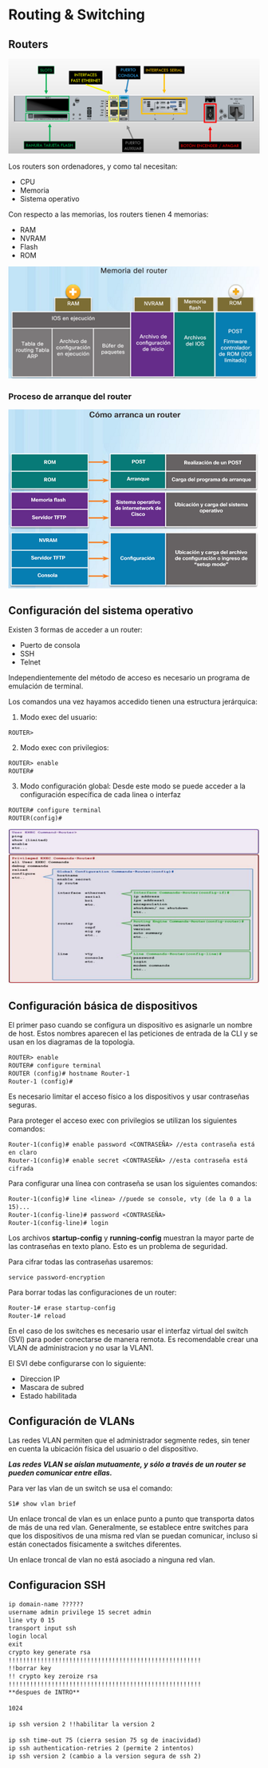 # Routing & Switching

## Routers
![Conexiones del router](https://github.com/13sauca13/PRG/blob/master/Recursos/Conexiones%20del%20router.PNG)

Los routers son ordenadores, y como tal necesitan:
+ CPU
+ Memoria
+ Sistema operativo

Con respecto a las memorias, los routers tienen 4 memorias:
+ RAM
+ NVRAM
+ Flash
+ ROM

![Memorias router](https://github.com/13sauca13/PRG/blob/master/Recursos/Memorias%20Router.PNG)

### Proceso de arranque del router
![Arranque router](https://github.com/13sauca13/PRG/blob/master/Recursos/Arranque%20router.PNG)

## Configuración del sistema operativo
Existen 3 formas de acceder a un router:
+ Puerto de consola
+ SSH
+ Telnet

Independientemente del método de acceso es necesario un programa de emulación de terminal.

Los comandos una vez hayamos accedido tienen una estructura jerárquica:
1. Modo exec del usuario:
```
ROUTER>
```
2. Modo exec con privilegios:
```
ROUTER> enable
ROUTER#
```
3. Modo configuración global: Desde este modo se puede acceder a la configuración específica de cada linea o interfaz
```
ROUTER# configure terminal
ROUTER(config)#
```

![Estructura comandos IOS](https://github.com/13sauca13/PRG/blob/master/Recursos/Estructura%20comandos%20IOS.PNG)

## Configuración básica de dispositivos
El primer paso cuando se configura un dispositivo es asignarle un nombre de host. Estos nombres aparecen el las peticiones de entrada de la CLI y se usan en los diagramas de la topología.
```
ROUTER> enable
ROUTER# configure terminal
ROUTER (config)# hostname Router-1
Router-1 (config)#
```

Es necesario limitar el acceso físico a los dispositivos y usar contraseñas seguras.

Para proteger el acceso exec con privilegios se utilizan los siguientes comandos:
```
Router-1(config)# enable password <CONTRASEÑA> //esta contraseña está en claro
Router-1(config)# enable secret <CONTRASEÑA> //esta contraseña está cifrada
```
Para configurar una línea con contraseña se usan los siguientes comandos:
```
Router-1(config)# line <linea> //puede se console, vty (de la 0 a la 15)...
Router-1(config-line)# password <CONTRASEÑA>
Router-1(config-line)# login
```

Los archivos **startup-config** y **running-config** muestran la mayor parte de las contraseñas en texto plano. Esto es un problema de seguridad.

Para cifrar todas las contraseñas usaremos:
```
service password-encryption
```

Para borrar todas las configuraciones de un router:
```
Router-1# erase startup-config
Router-1# reload
```

En el caso de los switches es necesario usar el interfaz virtual del switch (SVI) para poder conectarse de manera remota. Es recomendable crear una VLAN de administracion y no usar la VLAN1.

El SVI debe configurarse con lo siguiente:
+ Direccion IP
+ Mascara de subred
+ Estado habilitada

## Configuración de VLANs
Las redes VLAN permiten que el administrador segmente redes, sin tener en cuenta la ubicación física del usuario o del dispositivo.

***Las redes VLAN se aíslan mutuamente, y sólo a través de un router se pueden comunicar entre ellas.***

Para ver las vlan de un switch se usa el comando:
```
S1# show vlan brief
```

Un enlace troncal de vlan es un enlace punto a punto que transporta datos de más de una red vlan. Generalmente, se establece entre switches para que los dispositivos de una misma red vlan se puedan comunicar, incluso si están conectados físicamente a switches diferentes.

Un enlace troncal de vlan no está asociado a ninguna red vlan.

## Configuracion SSH
```
ip domain-name ??????
username admin privilege 15 secret admin
line vty 0 15
transport input ssh
login local
exit
crypto key generate rsa
!!!!!!!!!!!!!!!!!!!!!!!!!!!!!!!!!!!!!!!!!!!!!!!!!!!!!!
!!borrar key
!! crypto key zeroize rsa
!!!!!!!!!!!!!!!!!!!!!!!!!!!!!!!!!!!!!!!!!!!!!!!!!!!!!!
**despues de INTRO**

1024

ip ssh version 2 !!habilitar la version 2

ip ssh time-out 75 (cierra sesion 75 sg de inacividad)
ip ssh authentication-retries 2 (permite 2 intentos)
ip ssh version 2 (cambio a la version segura de ssh 2)
```
